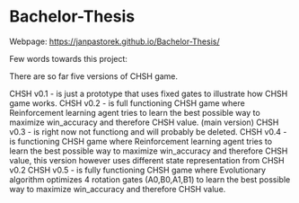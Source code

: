 # Bachelor-Thesis

Webpage:
https://janpastorek.github.io/Bachelor-Thesis/

Few words towards this project:

There are so far five versions of CHSH game.

CHSH v0.1 - is just a prototype that uses fixed gates to illustrate how CHSH game works.
CHSH v0.2 - is full functioning CHSH game where Reinforcement learning agent tries to learn the best possible way to maximize win_accuracy and therefore CHSH value. (main version)
CHSH v0.3 - is right now not functiong and will probably be deleted.
CHSH v0.4 - is functioning CHSH game where Reinforcement learning agent tries to learn the best possible way to maximize win_accuracy and therefore CHSH value, this version however uses different state representation from CHSH v0.2
CHSH v0.5 - is fully functioning CHSH game where Evolutionary algorithm optimizes 4 rotation gates (A0,B0,A1,B1) to learn the best possible way to maximize win_accuracy and therefore CHSH value.

